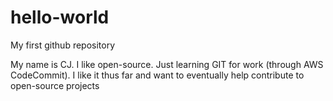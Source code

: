 # hello-world
My first github repository

My name is CJ. I like open-source. Just learning GIT for work (through AWS CodeCommit). I like it thus far and want to eventually help contribute to open-source projects
